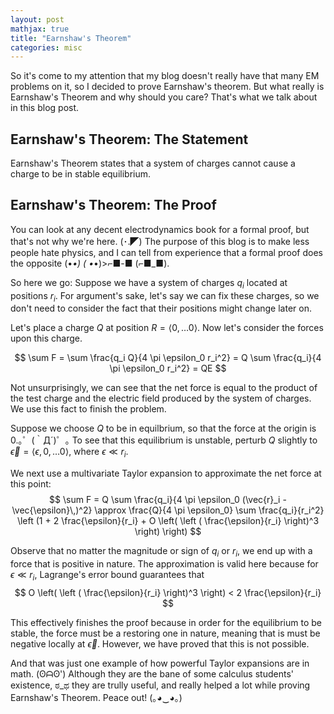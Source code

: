 ```yaml
---
layout: post
mathjax: true
title: "Earnshaw's Theorem"
categories: misc
---
```


So it's come to my attention that my blog doesn't really have that many EM problems on it, so I decided to prove Earnshaw's theorem.
But what really is Earnshaw's Theorem and why should you care? That's what we talk about in this blog post.

## Earnshaw's Theorem: The Statement

Earnshaw's Theorem states that a system of charges cannot cause a charge to be in stable equilibrium.

## Earnshaw's Theorem: The Proof

You can look at any decent electrodynamics book for a formal proof, but that's not why we're here. (･.◤)
The purpose of this blog is to make less people hate physics, and I can tell from experience that a formal proof does the opposite (•_•) ( •_•)>⌐■-■ (⌐■_■).

So here we go:
Suppose we have a system of charges $q_i$ located at positions $r_i$.
For argument's sake, let's say we can fix these charges, so we don't need to consider the fact that their positions might change later on.

Let's place a charge $Q$ at position $R = \langle 0, \dots 0 \rangle$.
Now let's consider the forces upon this charge.

$$
\sum F = \sum \frac{q_i Q}{4 \pi \epsilon_0 r_i^2} = Q \sum \frac{q_i}{4 \pi \epsilon_0 r_i^2} = QE
$$

Not unsurprisingly, we can see that the net force is equal to the product of the test charge and the electric field produced by the system of charges.
We use this fact to finish the problem.

Suppose we choose $Q$ to be in equilbrium, so that the force at the origin is $0$.｡゜(｀Д´)゜｡
To see that this equilibrium is unstable, perturb $Q$ slightly to $\vec{\epsilon} = \langle \epsilon, 0, \dots 0 \rangle$, where $\epsilon \ll r_i$.

We next use a multivariate Taylor expansion to approximate the net force at this point:
$$
\sum F = Q \sum \frac{q_i}{4 \pi \epsilon_0 (\vec{r}_i - \vec{\epsilon}\,)^2} \approx \frac{Q}{4 \pi \epsilon_0} \sum \frac{q_i}{r_i^2} \left (1 + 2   \frac{\epsilon}{r_i} + O \left( \left ( \frac{\epsilon}{r_i} \right)^3 \right) \right)
$$

Observe that no matter the magnitude or sign of $q_i$ or $r_i$, we end up with a force that is positive in nature.
The approximation is valid here because for $\epsilon \ll r_i$, Lagrange's error bound guarantees that
$$
O \left( \left ( \frac{\epsilon}{r_i} \right)^3 \right) < 2 \frac{\epsilon}{r_i}
$$

This effectively finishes the proof because in order for the equilibrium to be stable, the force must be a restoring one in nature, meaning that is must be negative locally at $\vec{\epsilon}$.
However, we have proved that this is not possible.

And that was just one example of how powerful Taylor expansions are in math. (ʘᗩʘ')
Although they are the bane of some calculus students' existence, ಠ_ಥ they are trully useful, and really helped a lot while proving Earnshaw's Theorem.
Peace out! (｡◕‿◕｡)
